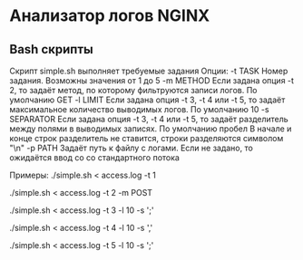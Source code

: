 # Анализатор логов NGINX

## Bash скрипты

Скрипт simple.sh выполняет требуемые задания
Опции:
  -t TASK
       Номер задания. Возможны значения от 1 до 5
  -m METHOD
       Если задана опция -t 2, то задаёт метод, по которому фильтруются записи логов. По умолчанию GET
  -l LIMIT
       Если задана опция -t 3, -t 4 или -t 5, то задаёт максимальное количество выводимых логов. По умолчанию 10
  -s SEPARATOR
       Если задана опция -t 3, -t 4 или -t 5, то задаёт разделитель между полями в выводимых записях. По умолчанию пробел
       В начале и конце строк разделитель не ставится, строки разделяются символом "\n"
  -p PATH
       Задаёт путь к файлу с логами. Если не задано, то ожидаётся ввод со со стандартного потока

Примеры:
./simple.sh < access.log -t 1

./simple.sh < access.log -t 2 -m POST

./simple.sh < access.log -t 3 -l 10 -s ';'

./simple.sh < access.log -t 4 -l 10 -s ','

./simple.sh < access.log -t 5 -l 10 -s ';'

